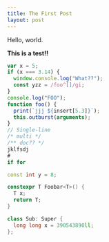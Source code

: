 ```yaml
---
title: The First Post
layout: post
---
```


Hello, world.

**This is a test!!**

```javascript
var x = 5;
if (x === 3.14) {
  window.console.log("What??");
  const yzz = /foo^[]/gi;
}
console.log("FOO");
function foo() {
  print(`jjj ${insert[5.3]}`);
  this.outburst(arguments);
}
// Single-line
/* multi */
/** doc?? */
jklfsdj
#
if for
```

```cpp
const int y = 8;

constexpr T Foobar<T>() {
  T x;
  return T;
}

class Sub: Super {
  long long x = 390543890ll;
};
```

